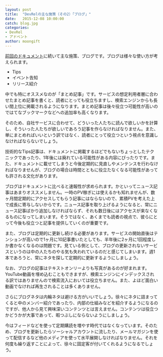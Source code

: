 ```yaml
---
layout: post
title:  "DevRelの主な施策（その2）「ブログ」"
date:   2015-12-08 10:00:00
catch: blog.jpg
categories:
- DevRel
- アドベント
author: moongift
---
```

[前回のドキュメント](https://devrel.jp/blog/2015/12/documentation/)に続いて主な施策、ブログです。ブログは様々な使い方が考えられます。

- Tips
- イベント告知
- リリース紹介

中でも特にオススメなのが「まとめ記事」です。サービスの想定利用者層に合わせたまとめ記事を書くと、読者にとっても役立ちますし、検索エンジンからも長い間上位に掲載されるようになります。まとめ記事は後々役立つ可能性が高いのではてなブックマークなどへの追加率も高くなります。

そのため、自社サービスに合わせて、どういった人たちに読んで欲しいかを計算し、そういった人たちが欲しいであろう記事を作らなければなりません。また、単にまとめればいいという訳ではなく、読者にとって役立つという視点を意識しなければならないでしょう。

技術的なTips記事は、ドキュメントに掲載するほどでもないちょっとしたテクニックであったり、1年後には廃れている可能性がある内容にぴったりです。また、ドキュメントに載せてしまうと今後定期的に見直しやメンテンスを行わなければなりませんが、ブログの場合は時間とともに役立たなくなる可能性があっても許される文化があります。

ブログはドキュメントに比べると速報性が求められます。かといってニュース記事はあまりオススメしません。一時のPV稼ぎには使えるかも知れませんが、数ヶ月間定期的にアクセスしてもらう記事にはならないので、累積PVを考えた上で成長に寄与しないからです。ニュース記事を取り上げるようになると、常にニュース記事ばかり追加しなければならず、それも数日後にはアクセスが来なくなるものになってしまいます。そうではなく、あくまでも読者の視点で、彼らにとって今後も役立つと記事を提供していくのが重要です。

また、ブログは定期的に更新し続ける必要があります。サービスの開始直後はテンションが高いので1ヶ月に10記事書いたとしても、半年後に2ヶ月に1回程度しか書かなくなるのは問題です。見ている側として、ブログの更新されないサービスというのは中の人たちのやる気も失われているのだと感じてしまいます。週1本であろうと、常にネタを探して定期的に更新するようにしましょう。

なお、ブログの記事はテキストオンリーよりも写真があるのが好まれます。YouTube動画を埋め込むこともできますが、検索エンジンにインデックスされる訳ではありませんので検索流入においては役立ちません。また、よほど面白い動画でなければ再生されることは多くありません。

さらにブログネタは内輪ネタは避ける方がいいでしょう。徐々にネタに詰まってくると中のメンバー紹介であったり、内部の仕組みなどを紹介するようになるのですが、他人から見て興味深いコンテンツとは言えません。コンテンツは役立つかどうかが大事であって、暇つぶしにならないようにしましょう。

今はフィードなどを使って定期購読を増やす時代ではなくなっています。そのため、ブログを更新したらソーシャルアカウントに流したり、メールマガジンを使って配信するなど他のメディアを使って水平展開しなければなりません。それを何度も繰り返すことによって、徐々に固定客が付いてくれるようになるでしょう。
